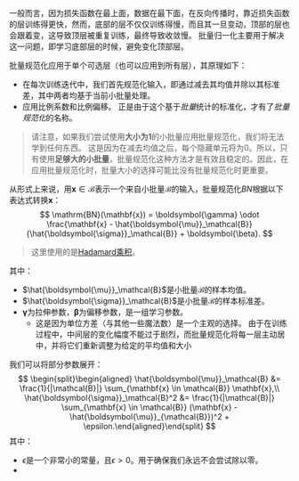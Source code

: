 一般而言，因为损失函数在最上面，数据在最下面，在反向传播时，靠近损失函数的层训练得更快，然而，底部的层不仅仅训练得慢，而且其一旦变动，顶部的层也会跟着变，这导致顶层被重复训练，最终导致收敛慢。
批量归一化主要用于解决这一问题，即学习底部层的时候，避免变化顶部层。

批量规范化应用于单个可选层（也可以应用到所有层），其原理如下：
- 在每次训练迭代中，我们首先规范化输入，即通过减去其均值并除以其标准差，其中两者均基于当前小批量处理。
- 应用比例系数和比例偏移。
正是由于这个基于*批量*统计的标准化，才有了*批量规范化*的名称。

> 请注意，如果我们尝试使用**大小为1**的小批量应用批量规范化，我们将无法学到任何东西。 这是因为在减去均值之后，每个隐藏单元将为0。所以，只有使用**足够大的小批量**，批量规范化这种方法才是有效且稳定的。因此，在应用批量规范化时，批量大小的选择可能比没有批量规范化时更重要。

从形式上来说，用$\mathbf{x} \in \mathcal{B}$表示一个来自小批量$\mathcal{B}$的输入，批量规范化$BN$根据以下表达式转换$\mathbf{x}$：
$$
\mathrm{BN}(\mathbf{x}) = \boldsymbol{\gamma} \odot \frac{\mathbf{x} - \hat{\boldsymbol{\mu}}_\mathcal{B}}{\hat{\boldsymbol{\sigma}}_\mathcal{B}} + \boldsymbol{\beta}.
$$
> 这里使用的是[Hadamard乘积](Hadamard乘积.md)。

其中：
- $\hat{\boldsymbol{\mu}}_\mathcal{B}$是小批量$\mathcal{B}$的样本均值。
- $\hat{\boldsymbol{\sigma}}_\mathcal{B}$是小批量$\mathcal{B}$的样本标准差。
- $\boldsymbol{\gamma}$为拉伸参数，$\boldsymbol{\beta}$为偏移参数，是一组学习参数。
	- 这是因为单位方差（与其他一些魔法数）是一个主观的选择。
由于在训练过程中，中间层的变化幅度不能过于剧烈，而批量规范化将每一层主动居中，并将它们重新调整为给定的平均值和大小

我们可以将部分参数展开：
$$
\begin{split}\begin{aligned} \hat{\boldsymbol{\mu}}_\mathcal{B} &= \frac{1}{|\mathcal{B}|} \sum_{\mathbf{x} \in \mathcal{B}} \mathbf{x},\\
\hat{\boldsymbol{\sigma}}_\mathcal{B}^2 &= \frac{1}{|\mathcal{B}|} \sum_{\mathbf{x} \in \mathcal{B}} (\mathbf{x} - \hat{\boldsymbol{\mu}}_{\mathcal{B}})^2 + \epsilon.\end{aligned}\end{split}
$$
其中：
- $\epsilon$是一个非常小的常量，且$\epsilon > 0$。用于确保我们永远不会尝试除以零。
- 